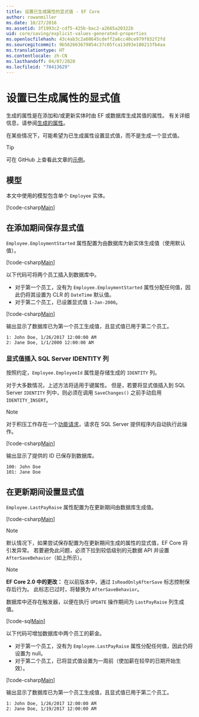 ```yaml
---
title: 设置已生成属性的显式值 - EF Core
author: rowanmiller
ms.date: 10/27/2016
ms.assetid: 3f1993c2-cdf5-425b-bac2-a2665a20322b
uid: core/saving/explicit-values-generated-properties
ms.openlocfilehash: 43c4ab3c2a60645cdeff2a6cc40ce979f832f2fd
ms.sourcegitcommit: 9b562663679854c37c05fca13d93e180213fb4aa
ms.translationtype: HT
ms.contentlocale: zh-CN
ms.lasthandoff: 04/07/2020
ms.locfileid: "78413629"
---
```

# <a name="setting-explicit-values-for-generated-properties"></a>设置已生成属性的显式值

生成的属性是在添加和/或更新实体时由 EF 或数据库生成其值的属性。 有关详细信息，请参阅[生成的属性](../modeling/generated-properties.md)。

在某些情况下，可能希望为已生成属性设置显式值，而不是生成一个显式值。

> [!TIP]  
> 可在 GitHub 上查看此文章的[示例](https://github.com/dotnet/EntityFramework.Docs/tree/master/samples/core/Saving/ExplicitValuesGenerateProperties/)。

## <a name="the-model"></a>模型

本文中使用的模型包含单个 `Employee` 实体。

[!code-csharp[Main](../../../samples/core/Saving/ExplicitValuesGenerateProperties/Employee.cs#Sample)]

## <a name="saving-an-explicit-value-during-add"></a>在添加期间保存显式值

`Employee.EmploymentStarted` 属性配置为由数据库为新实体生成值（使用默认值）。

[!code-csharp[Main](../../../samples/core/Saving/ExplicitValuesGenerateProperties/EmployeeContext.cs#EmploymentStarted)]

以下代码可将两个员工插入到数据库中。

* 对于第一个员工，没有为 `Employee.EmploymentStarted` 属性分配任何值，因此仍将其设置为 CLR 的 `DateTime` 默认值。
* 对于第二个员工，已设置显式值 `1-Jan-2000`。

[!code-csharp[Main](../../../samples/core/Saving/ExplicitValuesGenerateProperties/Sample.cs#EmploymentStarted)]

输出显示了数据库已为第一个员工生成值，且显式值已用于第二个员工。

``` Console
1: John Doe, 1/26/2017 12:00:00 AM
2: Jane Doe, 1/1/2000 12:00:00 AM
```

### <a name="explicit-values-into-sql-server-identity-columns"></a>显式值插入 SQL Server IDENTITY 列

按照约定，`Employee.EmployeeId` 属性是存储生成的 `IDENTITY` 列。

对于大多数情况，上述方法将适用于键属性。 但是，若要将显式值插入到 SQL Server `IDENTITY` 列中，则必须在调用 `SaveChanges()` 之前手动启用 `IDENTITY_INSERT`。

> [!NOTE]  
> 对于积压工作存在一个[功能请求](https://github.com/aspnet/EntityFramework/issues/703)，请求在 SQL Server 提供程序内自动执行此操作。

[!code-csharp[Main](../../../samples/core/Saving/ExplicitValuesGenerateProperties/Sample.cs#EmployeeId)]

输出显示了提供的 ID 已保存到数据库。

``` Console
100: John Doe
101: Jane Doe
```

## <a name="setting-an-explicit-value-during-update"></a>在更新期间设置显式值

`Employee.LastPayRaise` 属性配置为在更新期间由数据库生成值。

[!code-csharp[Main](../../../samples/core/Saving/ExplicitValuesGenerateProperties/EmployeeContext.cs#LastPayRaise)]

> [!NOTE]  
> 默认情况下，如果尝试保存配置为在更新期间生成的属性的显式值，EF Core 将引发异常。 若要避免此问题，必须下拉到较低级别的元数据 API 并设置 `AfterSaveBehavior`（如上所示）。

> [!NOTE]  
> **EF Core 2.0 中的更改：** 在以前版本中，通过 `IsReadOnlyAfterSave` 标志控制保存后行为。 此标志已过时，将替换为 `AfterSaveBehavior`。

数据库中还存在触发器，以便在执行 `UPDATE` 操作期间为 `LastPayRaise` 列生成值。

[!code-sql[Main](../../../samples/core/Saving/ExplicitValuesGenerateProperties/employee_UPDATE.sql)]

以下代码可增加数据库中两个员工的薪金。

* 对于第一个员工，没有为 `Employee.LastPayRaise` 属性分配任何值，因此仍将设置为 null。
* 对于第二个员工，已将显式值设置为一周前（使加薪在较早的日期开始生效）。

[!code-csharp[Main](../../../samples/core/Saving/ExplicitValuesGenerateProperties/Sample.cs#LastPayRaise)]

输出显示了数据库已为第一个员工生成值，且显式值已用于第二个员工。

``` Console
1: John Doe, 1/26/2017 12:00:00 AM
2: Jane Doe, 1/19/2017 12:00:00 AM
```
